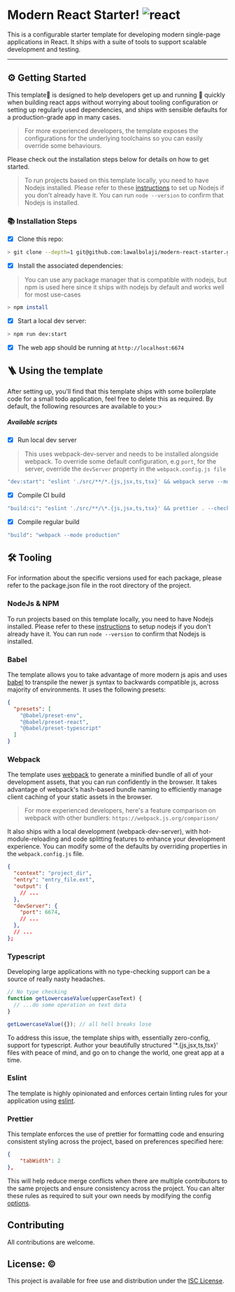 # Modern React Starter! ![react](https://github.com/lawalbolaji/modern-react-starter/assets/22568024/ccd898b9-c79f-4d7b-b5c5-b1612d17cd5f)


This is a configurable starter template for developing modern single-page applications in React. It ships with a suite of tools to support scalable development and testing.

<!-- some introduction here -->

---

## ⚙️ Getting Started

This template📓 is designed to help developers get up and running 💨 quickly when building react apps without worrying about tooling configuration or setting up regularly used dependencies, and ships with sensible defaults for a production-grade app in many cases.

> For more experienced developers, the template exposes the configurations for the underlying toolchains so you can easily override some behaviours.

Please check out the installation steps below for details on how to get started.

> To run projects based on this template locally, you need to have Nodejs installed. Please refer to these [instructions](https://nodejs.org/en/download/package-manager) to set up Nodejs if you don't already have it. You can run `node --version` to confirm that Nodejs is installed.

### 📚 Installation Steps

- [x] Clone this repo:

```sh
> git clone --depth=1 git@github.com:lawalbolaji/modern-react-starter.git
```

- [x] Install the associated dependencies:

> You can use any package manager that is compatible with nodejs, but npm is used here since it ships with nodejs by default and works well for most use-cases

```sh
> npm install
```

- [x] Start a local dev server:

```sh
> npm run dev:start
```

- [x] The web app should be running at `http://localhost:6674`


## 🪜 Using the template

After setting up, you'll find that this template ships with some boilerplate code for a small todo application, feel free to delete this as required. By default, the following resources are available to you:>

##### Available scripts

- [x] Run local dev server

> This uses webpack-dev-server and needs to be installed alongside webpack. To override some default configuration, e.g `port`, for the server, override the `devServer` property in the `webpack.config.js file`

```sh
"dev:start": "eslint './src/**/*.{js,jsx,ts,tsx}' && webpack serve --mode development",
```

- [x] Compile CI build

```sh
"build:ci": "eslint './src/**/\*.{js,jsx,ts,tsx}' && prettier . --check './src/**/\*.{js,jsx,ts,tsx}' && webpack --mode production",
```

- [x] Compile regular build

```sh
"build": "webpack --mode production"
```

<!-- ##### CI/CD -->

<!-- ##### Deployment -->

<!-- ##### Runtime Issues -->

<!-- some errors that might happen if they missed some steps above -->

## 🛠️ Tooling

For information about the specific versions used for each package, please refer to the package.json file in the root directory of the project.

### NodeJs & NPM

To run projects based on this template locally, you need to have Nodejs installed. Please refer to these [instructions](https://nodejs.org/en/download/package-manager) to setup nodejs if you don't already have it. You can run `node --version` to confirm that Nodejs is installed.

### Babel

The template allows you to take advantage of more modern js apis and uses [babel](https://babeljs.io/) to transpile the newer js syntax to backwards compatible js, across majority of environments. It uses the following presets:

```json
{
  "presets": [
    "@babel/preset-env",
    "@babel/preset-react",
    "@babel/preset-typescript"
  ]
}
```

### Webpack

The template uses [webpack](https://webpack.js.org/) to generate a minified bundle of all of your development assets, that you can run confidently in the browser. It takes advantage of webpack's hash-based bundle naming to efficiently manage client caching of your static assets in the browser.

> For more experienced developers, here's a feature comparison on webpack with other bundlers: `https://webpack.js.org/comparison/`

It also ships with a local development (webpack-dev-server), with hot-module-reloading and code splitting features to enhance your development experience. You can modify some of the defaults by overriding properties in the `webpack.config.js` file.

```json
{
  "context": "project_dir",
  "entry": "entry_file.ext",
  "output": {
    // ...
  },
  "devServer": {
    "port": 6674,
    // ...
  },
  // ...
};

```

### Typescript

Developing large applications with no type-checking support can be a source of really nasty headaches.

```ts
// No type checking
function getLowercaseValue(upperCaseText) {
  // ...do some operation on text data
}

getLowercaseValue({}); // all hell breaks lose
```

To address this issue, the template ships with, essentially zero-config, support for typescript. Author your beautifully structured '\*.{js,jsx,ts,tsx}' files with peace of mind, and go on to change the world, one great app at a time.

### Eslint

The template is highly opinionated and enforces certain linting rules for your application using [eslint](https://eslint.org/).

### Prettier

This template enforces the use of prettier for formatting code and ensuring consistent styling across the project, based on preferences specified here:

```json
{
    "tabWidth": 2
},
```

This will help reduce merge conflicts when there are multiple contributors to the same projects and ensure consistency across the project. You can alter these rules as required to suit your own needs by modifying the config [options](https://prettier.io/docs/en/options).

## Contributing

All contributions are welcome.

<!-- ### Bugs & Optimizations

### Feature

### Documentation

## 🔒 Security -->

## License: ©️

This project is available for free use and distribution under the [ISC License](https://opensource.org/license/isc-license-txt/).

<!-- add deployment instructions here, consider docker -->
